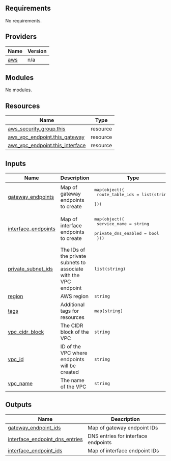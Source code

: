 <!-- BEGIN_TF_DOCS -->
## Requirements

No requirements.

## Providers

| Name | Version |
|------|---------|
| <a name="provider_aws"></a> [aws](#provider\_aws) | n/a |

## Modules

No modules.

## Resources

| Name | Type |
|------|------|
| [aws_security_group.this](https://registry.terraform.io/providers/hashicorp/aws/latest/docs/resources/security_group) | resource |
| [aws_vpc_endpoint.this_gateway](https://registry.terraform.io/providers/hashicorp/aws/latest/docs/resources/vpc_endpoint) | resource |
| [aws_vpc_endpoint.this_interface](https://registry.terraform.io/providers/hashicorp/aws/latest/docs/resources/vpc_endpoint) | resource |

## Inputs

| Name | Description | Type | Default | Required |
|------|-------------|------|---------|:--------:|
| <a name="input_gateway_endpoints"></a> [gateway\_endpoints](#input\_gateway\_endpoints) | Map of gateway endpoints to create | <pre>map(object({<br/>    route_table_ids = list(string)<br/>  }))</pre> | `{}` | no |
| <a name="input_interface_endpoints"></a> [interface\_endpoints](#input\_interface\_endpoints) | Map of interface endpoints to create | <pre>map(object({<br/>    service_name        = string<br/>    private_dns_enabled = bool<br/>  }))</pre> | `{}` | no |
| <a name="input_private_subnet_ids"></a> [private\_subnet\_ids](#input\_private\_subnet\_ids) | The IDs of the private subnets to associate with the VPC endpoint | `list(string)` | n/a | yes |
| <a name="input_region"></a> [region](#input\_region) | AWS region | `string` | n/a | yes |
| <a name="input_tags"></a> [tags](#input\_tags) | Additional tags for resources | `map(string)` | `{}` | no |
| <a name="input_vpc_cidr_block"></a> [vpc\_cidr\_block](#input\_vpc\_cidr\_block) | The CIDR block of the VPC | `string` | n/a | yes |
| <a name="input_vpc_id"></a> [vpc\_id](#input\_vpc\_id) | ID of the VPC where endpoints will be created | `string` | n/a | yes |
| <a name="input_vpc_name"></a> [vpc\_name](#input\_vpc\_name) | The name of the VPC | `string` | n/a | yes |

## Outputs

| Name | Description |
|------|-------------|
| <a name="output_gateway_endpoint_ids"></a> [gateway\_endpoint\_ids](#output\_gateway\_endpoint\_ids) | Map of gateway endpoint IDs |
| <a name="output_interface_endpoint_dns_entries"></a> [interface\_endpoint\_dns\_entries](#output\_interface\_endpoint\_dns\_entries) | DNS entries for interface endpoints |
| <a name="output_interface_endpoint_ids"></a> [interface\_endpoint\_ids](#output\_interface\_endpoint\_ids) | Map of interface endpoint IDs |
<!-- END_TF_DOCS -->
